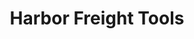 ---
title: "Harbor Freight Tools"
url: /syracuse/harbor-freight-tools-north-main-street/
shop: hardware
---